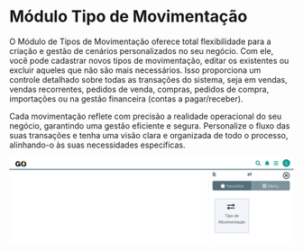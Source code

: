 # Módulo Tipo de Movimentação

O Módulo de Tipos de Movimentação oferece total flexibilidade para a criação e gestão de cenários personalizados no seu negócio. Com ele, você pode cadastrar novos tipos de movimentação, editar os existentes ou excluir aqueles que não são mais necessários. Isso proporciona um controle detalhado sobre todas as transações do sistema, seja em vendas, vendas recorrentes, pedidos de venda, compras, pedidos de compra, importações ou na gestão financeira (contas a pagar/receber).

Cada movimentação reflete com precisão a realidade operacional do seu negócio, garantindo uma gestão eficiente e segura. Personalize o fluxo das suas transações e tenha uma visão clara e organizada de todo o processo, alinhando-o às suas necessidades específicas.

![](/erp-v2/marketplace/extensions/br.com.gestao-online.module.tipo-movimentacao/assets/modulo_tipo_movimentacao_01.png)